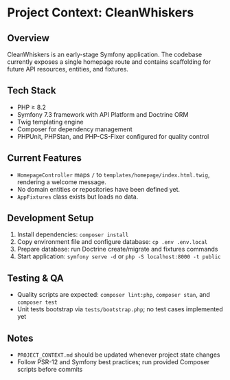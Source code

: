 # Project Context: CleanWhiskers

## Overview
CleanWhiskers is an early-stage Symfony application. The codebase currently exposes a single homepage route and contains scaffolding for future API resources, entities, and fixtures.

## Tech Stack
- PHP ≥ 8.2
- Symfony 7.3 framework with API Platform and Doctrine ORM
- Twig templating engine
- Composer for dependency management
- PHPUnit, PHPStan, and PHP-CS-Fixer configured for quality control

## Current Features
- `HomepageController` maps `/` to `templates/homepage/index.html.twig`, rendering a welcome message.
- No domain entities or repositories have been defined yet.
- `AppFixtures` class exists but loads no data.

## Development Setup
1. Install dependencies: `composer install`
2. Copy environment file and configure database: `cp .env .env.local`
3. Prepare database: run Doctrine create/migrate and fixtures commands
4. Start application: `symfony serve -d` or `php -S localhost:8000 -t public`

## Testing & QA
- Quality scripts are expected: `composer lint:php`, `composer stan`, and `composer test`
- Unit tests bootstrap via `tests/bootstrap.php`; no test cases implemented yet

## Notes
- `PROJECT_CONTEXT.md` should be updated whenever project state changes
- Follow PSR-12 and Symfony best practices; run provided Composer scripts before commits
